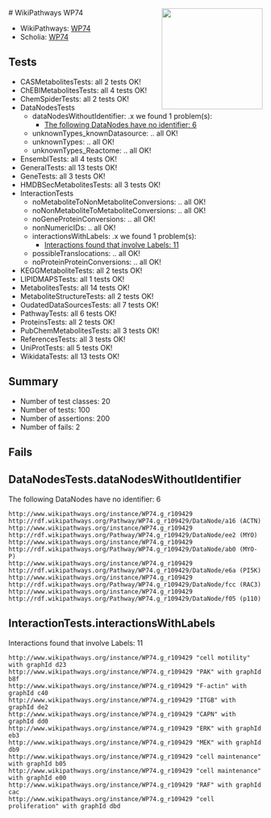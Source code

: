 <img style="float: right; width: 200px" src="https://upload.wikimedia.org/wikipedia/commons/thumb/8/83/Wplogo_with_text_500.png/640px-Wplogo_with_text_500.png" />
# WikiPathways WP74

* WikiPathways: [WP74](https://new.wikipathways.org/pathways/WP74)
* Scholia: [WP74](https://scholia.toolforge.org/wikipathways/WP74)
## Tests
* CASMetabolitesTests: all 2 tests OK!
* ChEBIMetabolitesTests: all 4 tests OK!
* ChemSpiderTests: all 2 tests OK!
* DataNodesTests
    * dataNodesWithoutIdentifier: .x we found 1 problem(s):
        * [The following DataNodes have no identifier: 6](#d2d32fa5)
    * unknownTypes_knownDatasource: .. all OK!
    * unknownTypes: .. all OK!
    * unknownTypes_Reactome: .. all OK!
* EnsemblTests: all 4 tests OK!
* GeneralTests: all 13 tests OK!
* GeneTests: all 3 tests OK!
* HMDBSecMetabolitesTests: all 3 tests OK!
* InteractionTests
    * noMetaboliteToNonMetaboliteConversions: .. all OK!
    * noNonMetaboliteToMetaboliteConversions: .. all OK!
    * noGeneProteinConversions: .. all OK!
    * nonNumericIDs: .. all OK!
    * interactionsWithLabels: .x we found 1 problem(s):
        * [Interactions found that involve Labels: 11](#fe97a8b9)
    * possibleTranslocations: .. all OK!
    * noProteinProteinConversions: .. all OK!
* KEGGMetaboliteTests: all 2 tests OK!
* LIPIDMAPSTests: all 1 tests OK!
* MetabolitesTests: all 14 tests OK!
* MetaboliteStructureTests: all 2 tests OK!
* OudatedDataSourcesTests: all 7 tests OK!
* PathwayTests: all 6 tests OK!
* ProteinsTests: all 2 tests OK!
* PubChemMetabolitesTests: all 3 tests OK!
* ReferencesTests: all 3 tests OK!
* UniProtTests: all 5 tests OK!
* WikidataTests: all 13 tests OK!


## Summary

* Number of test classes: 20
* Number of tests: 100
* Number of assertions: 200
* Number of fails: 2

## Fails

<a name="d2d32fa5" />

## DataNodesTests.dataNodesWithoutIdentifier

The following DataNodes have no identifier: 6
```
http://www.wikipathways.org/instance/WP74.g_r109429 http://rdf.wikipathways.org/Pathway/WP74.g_r109429/DataNode/a16 (ACTN)
http://www.wikipathways.org/instance/WP74.g_r109429 http://rdf.wikipathways.org/Pathway/WP74.g_r109429/DataNode/ee2 (MYO)
http://www.wikipathways.org/instance/WP74.g_r109429 http://rdf.wikipathways.org/Pathway/WP74.g_r109429/DataNode/ab0 (MYO-P)
http://www.wikipathways.org/instance/WP74.g_r109429 http://rdf.wikipathways.org/Pathway/WP74.g_r109429/DataNode/e6a (PI5K)
http://www.wikipathways.org/instance/WP74.g_r109429 http://rdf.wikipathways.org/Pathway/WP74.g_r109429/DataNode/fcc (RAC3)
http://www.wikipathways.org/instance/WP74.g_r109429 http://rdf.wikipathways.org/Pathway/WP74.g_r109429/DataNode/f05 (p110)
```

<a name="fe97a8b9" />

## InteractionTests.interactionsWithLabels

Interactions found that involve Labels: 11
```
http://www.wikipathways.org/instance/WP74.g_r109429 "cell motility" with graphId d23
http://www.wikipathways.org/instance/WP74.g_r109429 "PAK" with graphId b8f
http://www.wikipathways.org/instance/WP74.g_r109429 "F-actin" with graphId c40
http://www.wikipathways.org/instance/WP74.g_r109429 "ITGB" with graphId de2
http://www.wikipathways.org/instance/WP74.g_r109429 "CAPN" with graphId dd0
http://www.wikipathways.org/instance/WP74.g_r109429 "ERK" with graphId eb3
http://www.wikipathways.org/instance/WP74.g_r109429 "MEK" with graphId db9
http://www.wikipathways.org/instance/WP74.g_r109429 "cell maintenance" with graphId b05
http://www.wikipathways.org/instance/WP74.g_r109429 "cell maintenance" with graphId e00
http://www.wikipathways.org/instance/WP74.g_r109429 "RAF" with graphId cac
http://www.wikipathways.org/instance/WP74.g_r109429 "cell proliferation" with graphId dbd
```

